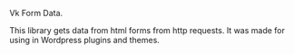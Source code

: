 Vk Form Data.

This library gets data from html forms from http requests. It was made for using 
in Wordpress plugins and themes.